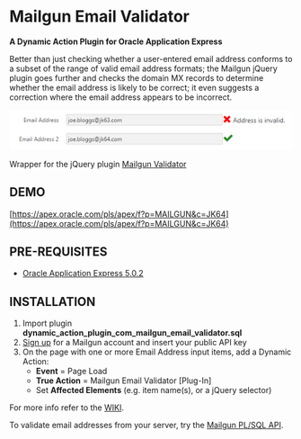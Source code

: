 # Mailgun Email Validator
**A Dynamic Action Plugin for Oracle Application Express**

Better than just checking whether a user-entered email address conforms to a subset of the range of valid email address formats; the Mailgun jQuery plugin goes further and checks the domain MX records to determine whether the email address is likely to be correct; it even suggests a correction where the email address appears to be incorrect.

![](https://raw.githubusercontent.com/jeffreykemp/jk64-plugin-mailgunemailvalidator/master/src/preview.png)

Wrapper for the jQuery plugin [Mailgun Validator](https://github.com/mailgun/validator-demo)

## DEMO ##

[https://apex.oracle.com/pls/apex/f?p=MAILGUN&c=JK64](https://apex.oracle.com/pls/apex/f?p=MAILGUN&c=JK64)

## PRE-REQUISITES ##

* [Oracle Application Express 5.0.2](https://apex.oracle.com)

## INSTALLATION ##

1. Import plugin **dynamic_action_plugin_com_mailgun_email_validator.sql**
2. [Sign up](https://mailgun.com/signup) for a Mailgun account and insert your public API key
3. On the page with one or more Email Address input items, add a Dynamic Action:
      * **Event** = Page Load
      * **True Action** = Mailgun Email Validator [Plug-In]
      * Set **Affected Elements** (e.g. item name(s), or a jQuery selector)

For more info refer to the [WIKI](https://github.com/jeffreykemp/jk64-plugin-mailgunemailvalidator/wiki).

To validate email addresses from your server, try the [Mailgun PL/SQL API](https://github.com/jeffreykemp/mailgun-plsql-api).
